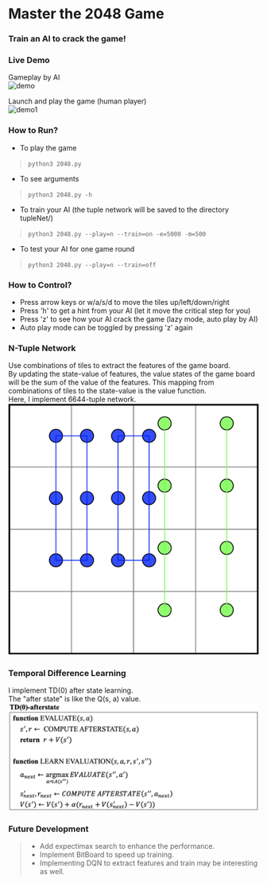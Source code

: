 # Master the 2048 Game	
### Train an AI to crack the game!		
	
### Live Demo		
Gameplay by AI		
![demo](https://github.com/sizzle0121/2048-Game-and-AI/blob/master/img/demo.gif)		
	
Launch and play the game (human player)		
![demo1](https://github.com/sizzle0121/2048-Game-and-AI/blob/master/img/demo1.gif)			
		



### How to Run?		
* To play the game		
>	`python3 2048.py`		
	
* To see arguments		
>	`python3 2048.py -h`	
	
* To train your AI (the tuple network will be saved to the directory tupleNet/)		
>	`python3 2048.py --play=n --train=on -e=5000 -m=500`		
	
* To test your AI for one game round		
>	`python3 2048.py --play=n --train=off`		
	
	
	
### How to Control?		
* Press arrow keys or w/a/s/d to move the tiles up/left/down/right		
* Press 'h' to get a hint from your AI (let it move the critical step for you)			
* Press 'z' to see how your AI crack the game (lazy mode, auto play by AI)		
* Auto play mode can be toggled by pressing 'z' again		
	
	

### N-Tuple Network		
Use combinations of tiles to extract the features of the game board.	
By updating the state-value of features, the value states of the game board will be the sum of the value of the features. This mapping from combinations of tiles to the state-value is the value function.		
Here, I implement 6644-tuple network.		
![tupleNetwork](https://github.com/sizzle0121/2048-Game-and-AI/blob/master/img/tuple-network.png)		
	
	
		
	
### Temporal Difference Learning			
I implement TD(0) after state learning.			
The "after state" is like the Q(s, a) value.		
![TDL](https://github.com/sizzle0121/2048-Game-and-AI/blob/master/img/TDL.png)			
	
	

	
### Future Development		
>		
>* Add expectimax search to enhance the performance.		
>* Implement BitBoard to speed up training.		
>* Implementing DQN to extract features and train may be interesting as well.		
